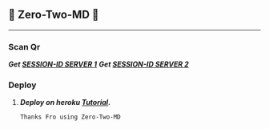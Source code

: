 ## 🍭 Zero-Two-MD 🍭
---

### Scan Qr
***Get [SESSION-ID SERVER 1](https://zero-two-md-vihangayt0.koyeb.app/)***
***Get [SESSION-ID SERVER 2](https://replit.com/@vihangayt123/Zero-Two-Qr?output%20only=1&lite=1#index.js)***

### Deploy
1. ***Deploy on heroku [Tutorial]().***

   ```Thanks Fro using Zero-Two-MD```
